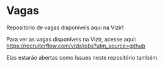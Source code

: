 # Vagas
Repositório de vagas disponíveis aqui na Vizir!

Para ver as vagas disponíveis na Vizir, acesse aqui: 
https://recruiterflow.com/vizir/jobs?utm_source=github

Elas estarão abertas como Issues neste repositório também. 
